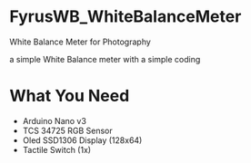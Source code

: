 # FyrusWB_WhiteBalanceMeter
White Balance Meter for Photography

a simple White Balance meter with a simple coding

# What You Need
* Arduino Nano v3
* TCS 34725 RGB Sensor
* Oled SSD1306 Display (128x64)
* Tactile Switch (1x)

